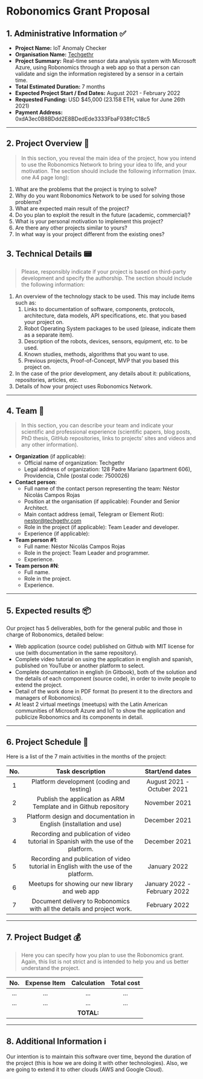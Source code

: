 # Robonomics Grant Proposal

## 1. Administrative Information :white_check_mark:

* **Project Name:** IoT Anomaly Checker
* **Organisation Name:** [Techgethr](https://techgethr.com/)
* **Project Summary:** Real-time sensor data analysis system with Microsoft Azure, using Robonomics through a web app so that a person can validate and sign the information registered by a sensor in a certain time.
* **Total Estimated Duration:** 7 months
* **Expected Project Start / End Dates:** August 2021 - February 2022
* **Requested Funding:** USD $45,000 (23.158 ETH, value for June 26th 2021)
* **Payment Address:** 0xdA3ec0B8BDdd2E8BDedEde3333FbaF938fcC18c5

---

## 2. Project Overview :bookmark_tabs:

> In this section, you reveal the main idea of the project, how you intend to use the Robonomics Network to bring your idea to life, and your motivation. The section should include the following information (max. one A4 page long):

1. What are the problems that the project is trying to solve?
2. Why do you want Robonomics Network to be used for solving those problems? 
3. What are expected main result of the project?
4. Do you plan to exploit the result in the future (academic, commercial)?
5. What is your personal motivation to implement this project?
6. Are there any other projects similar to yours? 
7. In what way is your project different from the existing ones?

## 3. Technical Details :pager:

> Please, responsibly indicate if your project is based on third-party development and specify the authorship. The section should include the following information: 

1. An overview of the technology stack to be used. This may include items such as: 
    1. Links to documentation of software, components, protocols, architecture, data models, API specifications, etc. that you based your project on.
    2. Robot Operating System packages to be used (please, indicate them as a separate item).
    3. Description of the robots, devices, sensors, equipment, etc. to be used.
    4. Known studies, methods, algorithms that you want to use.
    5. Previous projects, Proof-of-Concept, MVP that you based this project on.
2. In the case of the prior development, any details about it: publications, repositories, articles, etc.
3. Details of how your project uses Robonomics Network.

---

## 4. Team :busts_in_silhouette:

> In this section, you can describe your team and indicate your scientific and professional experience (scientific papers, blog posts, PhD thesis, GitHub repositories, links to projects’ sites and videos and any other information).

* **Organization** (if applicable):
    * Official name of organization: Techgethr
    * Legal address of organization: 128 Padre Mariano (apartment 606), Providencia, Chile (postal code: 7500026)
* **Contact person**:
    * Full name of the contact person representing the team: Néstor Nicolás Campos Rojas
    * Position at the organisation (if applicable): Founder and Senior Architect.
    * Main contact address (email, Telegram or Element Riot): nestor@techgethr.com
    * Role in the project (if applicable): Team Leader and developer.
    * Experience (if applicable): 
* **Team person #1**:
    * Full name: Néstor Nicolás Campos Rojas
    * Role in the project: Team Leader and programmer.
    * Experience.
* **Team person #N**:
    * Full name.
    * Role in the project.
    * Experience.

---

## 5. Expected results :package:

Our project has 5 deliverables, both for the general public and those in charge of Robonomics, detailed below:

- Web application (source code) published on Github with MIT license for use (with documentation in the same repository).
- Complete video tutorial on using the application in english and spanish, published on YouTube or another platform to select.
- Complete documentation in english (in Gitbook), both of the solution and the details of each component (source code), in order to invite people to extend the project.
- Detail of the work done in PDF format (to present it to the directors and managers of Robonomics).
- At least 2 virtual meetings (meetups) with the Latin American communities of Microsoft Azure and IoT to show the application and publicize Robonomics and its components in detail.

---

## 6. Project Schedule :date:

Here is a list of the 7 main activities in the months of the project:

| No. | Task description | Start/end dates |
|:---:|:----------------:|:---------------:|
| 1 | Platform development (coding and testing) | August 2021 - Octuber 2021|
| 2 | Publish the application as ARM Template and in Github repository | November 2021 |
| 3 | Platform design and documentation in English (installation and use)| December 2021 |
| 4 | Recording and publication of video tutorial in Spanish with the use of the platform. |December 2021 |
| 5 | Recording and publication of video tutorial in English with the use of the platform. |January 2022|
| 6 | Meetups for showing our new library and web app | January 2022 - February 2022 |
| 7 | Document delivery to Robonomics with all the details and project work. | February 2022 |

---

## 7. Project Budget :moneybag:

> Here you can specify how you plan to use the Robonomics grant. Again, this list is not strict and is intended to help you and us better understand the project.

| No. | Expense Item |   Calculation   | Total cost |
|:---:|:------------:|:---------------:|:----------:|
| ... |     ...      |       ...       |     ...    |
| ... |     ...      |       ...       |     ...    |
|     |              |    **TOTAL:**   |            |

---

## 8. Additional Information :information_source: 

Our intention is to maintain this software over time, beyond the duration of the project (this is how we are doing it with other technologies).
Also, we are going to extend it to other clouds (AWS and Google Cloud).
